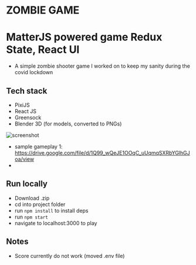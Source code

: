 # ZOMBIE GAME
# MatterJS powered game Redux State, React UI
- A simple zombie shooter game I worked on to keep my sanity during the covid lockdown

## Tech stack
- PixiJS
- React JS
- Greensock
- Blender 3D (for models, converted to PNGs)

![screenshot](https://github.com/ericposas/Zombie-Chamber-with-simple-game-scores/blob/main/zombie-snip1.PNG)

- sample gameplay 1: https://drive.google.com/file/d/1Q99_wQeJE1OOqC_uUqmqSXRbYGlhGJoa/view
- 

## Run locally
- Download .zip
- cd into project folder
- run `npm install` to install deps
- run `npm start`
- navigate to localhost:3000 to play

## Notes
- Score currently do not work (moved .env file)
